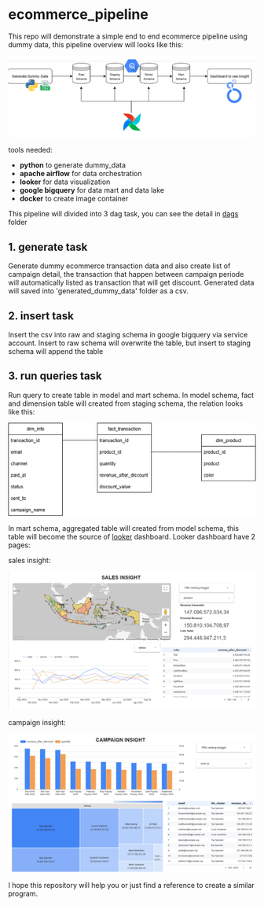 # ecommerce_pipeline
This repo will demonstrate a simple end to end ecommerce pipeline using dummy data, this pipeline overview will looks like this:

![pipeline_overview](https://github.com/zhafar3adib/ecommerce_pipeline/blob/main/images/pipeline_overview.png) 

tools needed:
- **python** to generate dummy_data
- **apache airflow** for data orchestration
- **looker** for data visualization
- **google bigquery** for data mart and data lake
- **docker** to create image container

This pipeline will divided into 3 dag task, you can see the detail in [dags](https://github.com/zhafar3adib/ecommerce_pipeline/tree/main/dags) folder 
## 1. generate task
Generate dummy ecommerce transaction data and also create list of campaign detail, the transaction that happen between campaign periode will automatically listed as transaction that will get discount.
Generated data will saved into 'generated_dummy_data' folder as a csv.

## 2. insert task
Insert the csv into raw and staging schema in google bigquery via service account. Insert to raw schema will overwrite the table, but insert to staging schema will append the table

## 3. run queries task
Run query to create table in model and mart schema. In model schema, fact and dimension table will created from staging schema, the relation looks like this:

![model_schema](https://github.com/zhafar3adib/ecommerce_pipeline/blob/main/images/model_schema.png)

In mart schema, aggregated table will created from model schema, this table will become the source of [looker](https://lookerstudio.google.com/reporting/e2885c8e-353a-4868-bcbe-f6cc6aefd257) dashboard.
Looker dashboard have 2 pages:

sales insight:

![sales_insight](https://github.com/zhafar3adib/ecommerce_pipeline/blob/main/images/looker_dashboard_1.png)

campaign insight:

![campaign_insight](https://github.com/zhafar3adib/ecommerce_pipeline/blob/main/images/looker_dashboard_2.png)

I hope this repository will help you or just find a reference to create a similar program.
